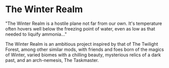 # The Winter Realm

"The Winter Realm is a hostile plane not far from our own. 
It's temperature often hovers well below the freezing point of 
water, even as low as that needed to liquify ammonia..."

The Winter Realm is an ambitious project inspired by that of
The Twilight Forest, among other similar mods, with friends and
foes born of the magics of Winter, varied biomes with a chilling
beauty, mysterious relics of a dark past, and an arch-nemesis,
The Taskmaster.